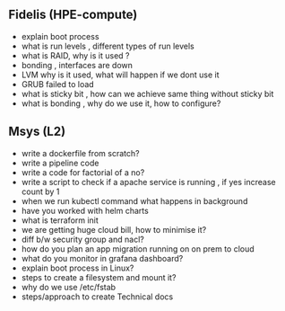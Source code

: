 ## Fidelis (HPE-compute)
- explain boot process
- what is run levels , different types of run levels
- what is RAID, why is it used ?
- bonding , interfaces are down
- LVM why is it used, what will happen if we dont use it
- GRUB failed to load
- what is sticky bit , how can we achieve same thing without sticky bit
- what is bonding , why do we use it, how to configure?

## Msys (L2)
- write a dockerfile from scratch?
- write a pipeline code
- write a code for factorial of a no?
- write a script to check if a apache service is running , if yes increase count by 1
- when we run kubectl command what happens in background
- have you worked with helm charts
- what is terraform init
- we are getting huge cloud bill, how to minimise it?
- diff b/w security group and nacl?
- how do you plan an app migration running on on prem to cloud
- what do you monitor in grafana dashboard?
- explain boot process in Linux?
- steps to create a filesystem and mount it?
- why do we use /etc/fstab
- steps/approach to create Technical docs
  
